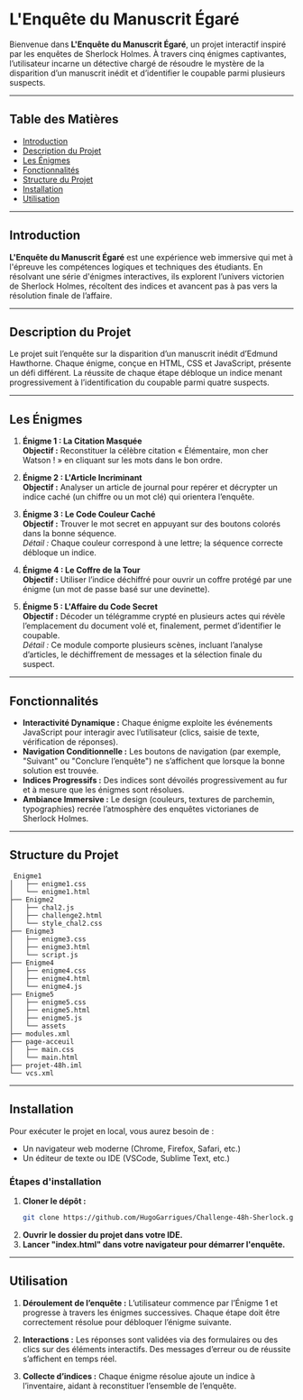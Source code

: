 # L'Enquête du Manuscrit Égaré

Bienvenue dans **L'Enquête du Manuscrit Égaré**, un projet interactif inspiré par les enquêtes de Sherlock Holmes. À travers cinq énigmes captivantes, l’utilisateur incarne un détective chargé de résoudre le mystère de la disparition d’un manuscrit inédit et d’identifier le coupable parmi plusieurs suspects.

---

## Table des Matières

- [Introduction](#introduction)
- [Description du Projet](#description-du-projet)
- [Les Énigmes](#les-énigmes)
- [Fonctionnalités](#fonctionnalités)
- [Structure du Projet](#structure-du-projet)
- [Installation](#installation)
- [Utilisation](#utilisation)

---

## Introduction

**L'Enquête du Manuscrit Égaré** est une expérience web immersive qui met à l'épreuve les compétences logiques et techniques des étudiants. En résolvant une série d'énigmes interactives, ils explorent l’univers victorien de Sherlock Holmes, récoltent des indices et avancent pas à pas vers la résolution finale de l’affaire.

---

## Description du Projet

Le projet suit l’enquête sur la disparition d’un manuscrit inédit d’Edmund Hawthorne. Chaque énigme, conçue en HTML, CSS et JavaScript, présente un défi différent. La réussite de chaque étape débloque un indice menant progressivement à l’identification du coupable parmi quatre suspects.

---

## Les Énigmes

1. **Énigme 1 : La Citation Masquée**  
   **Objectif :** Reconstituer la célèbre citation « Élémentaire, mon cher Watson ! » en cliquant sur les mots dans le bon ordre.

2. **Énigme 2 : L'Article Incriminant**  
   **Objectif :** Analyser un article de journal pour repérer et décrypter un indice caché (un chiffre ou un mot clé) qui orientera l’enquête.

3. **Énigme 3 : Le Code Couleur Caché**  
   **Objectif :** Trouver le mot secret en appuyant sur des boutons colorés dans la bonne séquence.  
   *Détail :* Chaque couleur correspond à une lettre; la séquence correcte débloque un indice.

4. **Énigme 4 : Le Coffre de la Tour**  
   **Objectif :** Utiliser l’indice déchiffré pour ouvrir un coffre protégé par une énigme (un mot de passe basé sur une devinette).

5. **Énigme 5 : L'Affaire du Code Secret**  
   **Objectif :** Décoder un télégramme crypté en plusieurs actes qui révèle l’emplacement du document volé et, finalement, permet d’identifier le coupable.  
   *Détail :* Ce module comporte plusieurs scènes, incluant l’analyse d’articles, le déchiffrement de messages et la sélection finale du suspect.

---

## Fonctionnalités

- **Interactivité Dynamique :** Chaque énigme exploite les événements JavaScript pour interagir avec l’utilisateur (clics, saisie de texte, vérification de réponses).
- **Navigation Conditionnelle :** Les boutons de navigation (par exemple, "Suivant" ou "Conclure l’enquête") ne s’affichent que lorsque la bonne solution est trouvée.
- **Indices Progressifs :** Des indices sont dévoilés progressivement au fur et à mesure que les énigmes sont résolues.
- **Ambiance Immersive :** Le design (couleurs, textures de parchemin, typographies) recrée l’atmosphère des enquêtes victorianes de Sherlock Holmes.

---

## Structure du Projet
```
 Enigme1
│   ├── enigme1.css
│   └── enigme1.html
├── Enigme2
│   ├── chal2.js
│   ├── challenge2.html
│   └── style_chal2.css
├── Enigme3
│   ├── enigme3.css
│   ├── enigme3.html
│   └── script.js
├── Enigme4
│   ├── enigme4.css
│   ├── enigme4.html
│   └── enigme4.js
├── Enigme5
│   ├── enigme5.css
│   ├── enigme5.html
│   ├── enigme5.js
│   └── assets
├── modules.xml
├── page-acceuil
│   ├── main.css
│   └── main.html
├── projet-48h.iml
└── vcs.xml
```
---

## Installation

Pour exécuter le projet en local, vous aurez besoin de :

- Un navigateur web moderne (Chrome, Firefox, Safari, etc.)
- Un éditeur de texte ou IDE (VSCode, Sublime Text, etc.)

### Étapes d'installation

1. **Cloner le dépôt :**
   ```bash
   git clone https://github.com/HugoGarrigues/Challenge-48h-Sherlock.git
2. **Ouvrir le dossier du projet dans votre IDE.**
3. **Lancer "index.html" dans votre navigateur pour démarrer l'enquête.**

--- 

## Utilisation
1. **Déroulement de l’enquête :**
L’utilisateur commence par l’Énigme 1 et progresse à travers les énigmes successives. Chaque étape doit être correctement résolue pour débloquer l’énigme suivante.

2. **Interactions :**
Les réponses sont validées via des formulaires ou des clics sur des éléments interactifs. Des messages d’erreur ou de réussite s’affichent en temps réel.

3. **Collecte d’indices :**
Chaque énigme résolue ajoute un indice à l’inventaire, aidant à reconstituer l’ensemble de l’enquête.
